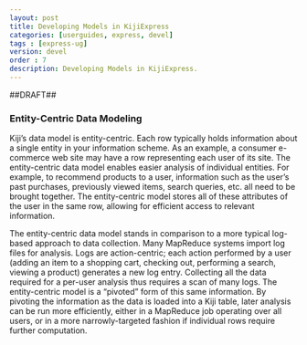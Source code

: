 ```yaml
---
layout: post
title: Developing Models in KijiExpress
categories: [userguides, express, devel]
tags : [express-ug]
version: devel
order : 7
description: Developing Models in KijiExpress.
---
```

##DRAFT##

### Entity-Centric Data Modeling

Kiji’s data model is entity-centric. Each row typically holds information about a single
entity in your information scheme. As an example, a consumer e-commerce web site may have
a row representing each user of its site. The entity-centric data model enables easier
analysis of individual entities. For example, to recommend products to a user, information
such as the user’s past purchases, previously viewed items, search queries, etc. all
need to be brought together. The entity-centric model stores all of these attributes of
the user in the same row, allowing for efficient access to relevant information.

The entity-centric data model stands in comparison to a more typical log-based approach to
data collection. Many MapReduce systems import log files for analysis. Logs are
action-centric; each action performed by a user (adding an item to a shopping cart,
checking out, performing a search, viewing a product) generates a new log entry.
Collecting all the data required for a per-user analysis thus requires a scan of many logs.
The entity-centric model is a “pivoted” form of this same information. By pivoting the
information as the data is loaded into a Kiji table, later analysis can be run more
efficiently, either in a MapReduce job operating over all users, or in a more
narrowly-targeted fashion if individual rows require further computation.
